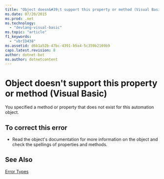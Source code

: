 ```yaml
---
title: "Object doesn&#39;t support this property or method (Visual Basic)"
ms.date: 07/20/2015
ms.prod: .net
ms.technology: 
  - "devlang-visual-basic"
ms.topic: "article"
f1_keywords: 
  - "vbrID438"
ms.assetid: d6b1a52b-47bc-4391-b5a4-5c359b2169b9
caps.latest.revision: 8
author: dotnet-bot
ms.author: dotnetcontent
---
```

# Object doesn&#39;t support this property or method (Visual Basic)
You specified a method or property that does not exist for this automation object.  
  
## To correct this error  
  
-   Read the object's documentation for more information on the object and check the spellings of properties and methods.  
  
## See Also  
 [Error Types](../../visual-basic/programming-guide/language-features/error-types.md)  

